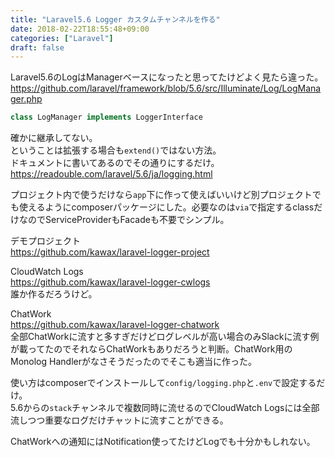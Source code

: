 ```yaml
---
title: "Laravel5.6 Logger カスタムチャンネルを作る"
date: 2018-02-22T18:55:48+09:00
categories: ["Laravel"]
draft: false
---
```


Laravel5.6のLogはManagerベースになったと思ってたけどよく見たら違った。
https://github.com/laravel/framework/blob/5.6/src/Illuminate/Log/LogManager.php

```php
class LogManager implements LoggerInterface
```

確かに継承してない。  
ということは拡張する場合も`extend()`ではない方法。  
ドキュメントに書いてあるのでその通りにするだけ。  
https://readouble.com/laravel/5.6/ja/logging.html

プロジェクト内で使うだけなら`app`下に作って使えばいいけど別プロジェクトでも使えるようにcomposerパッケージにした。必要なのは`via`で指定するclassだけなのでServiceProviderもFacadeも不要でシンプル。

デモプロジェクト  
https://github.com/kawax/laravel-logger-project

CloudWatch Logs  
https://github.com/kawax/laravel-logger-cwlogs  
誰か作るだろうけど。

ChatWork  
https://github.com/kawax/laravel-logger-chatwork  
全部ChatWorkに流すと多すぎだけどログレベルが高い場合のみSlackに流す例が載ってたのでそれならChatWorkもありだろうと判断。ChatWork用のMonolog Handlerがなさそうだったのでそこも適当に作った。

使い方はcomposerでインストールして`config/logging.php`と`.env`で設定するだけ。  
5.6からの`stack`チャンネルで複数同時に流せるのでCloudWatch Logsには全部流しつつ重要なログだけチャットに流すことができる。

ChatWorkへの通知にはNotification使ってたけどLogでも十分かもしれない。

